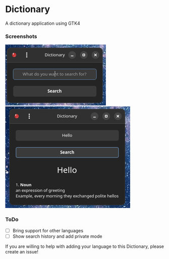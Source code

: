 # Dictionary

A dictionary application using GTK4

### Screenshots

![Demo Image 1](https://github.com/nanna7077/Dictionary/raw/main/screenshots/1.png?raw=true)
![Demo Image 2](https://github.com/nanna7077/Dictionary/raw/main/screenshots/2.png?raw=true)

### ToDo

- [ ] Bring support for other languages
- [ ] Show search history and add private mode

If you are willing to help with adding your language to this Dictionary, please create an issue!
